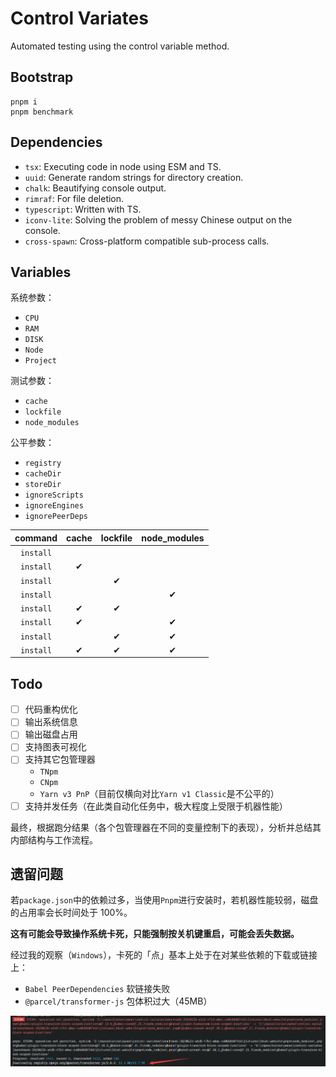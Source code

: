 # Control Variates

Automated testing using the control variable method.

## Bootstrap

```shell
pnpm i
pnpm benchmark
```

## Dependencies

- `tsx`: Executing code in node using ESM and TS.
- `uuid`: Generate random strings for directory creation.
- `chalk`: Beautifying console output.
- `rimraf`: For file deletion.
- `typescript`: Written with TS.
- `iconv-lite`: Solving the problem of messy Chinese output on the console.
- `cross-spawn`: Cross-platform compatible sub-process calls.

## Variables

系统参数：

- `CPU`
- `RAM`
- `DISK`
- `Node`
- `Project`

测试参数：

- `cache`
- `lockfile`
- `node_modules`

公平参数：

- `registry`
- `cacheDir`
- `storeDir`
- `ignoreScripts`
- `ignoreEngines`
- `ignorePeerDeps`

|  command  | cache | lockfile | node_modules |
| :-------: | :---: | :------: | :----------: |
| `install` |       |          |              |
| `install` |   ✔   |          |              |
| `install` |       |    ✔     |              |
| `install` |       |          |      ✔       |
| `install` |   ✔   |    ✔     |              |
| `install` |   ✔   |          |      ✔       |
| `install` |       |    ✔     |      ✔       |
| `install` |   ✔   |    ✔     |      ✔       |

## Todo

- [ ] 代码重构优化
- [ ] 输出系统信息
- [ ] 输出磁盘占用
- [ ] 支持图表可视化
- [ ] 支持其它包管理器
  - `TNpm`
  - `CNpm`
  - `Yarn v3 PnP`（目前仅横向对比`Yarn v1 Classic`是不公平的）
- [ ] 支持并发任务（在此类自动化任务中，极大程度上受限于机器性能）

最终，根据跑分结果（各个包管理器在不同的变量控制下的表现），分析并总结其内部结构与工作流程。

## 遗留问题

若`package.json`中的依赖过多，当使用`Pnpm`进行安装时，若机器性能较弱，磁盘的占用率会长时间处于 100%。

**这有可能会导致操作系统卡死，只能强制按关机键重启，可能会丢失数据。**

经过我的观察（`Windows`），卡死的「点」基本上处于在对某些依赖的下载或链接上：

- `Babel PeerDependencies` 软链接失败
- `@parcel/transformer-js` 包体积过大（45MB）

![boom](images/boom.png)
